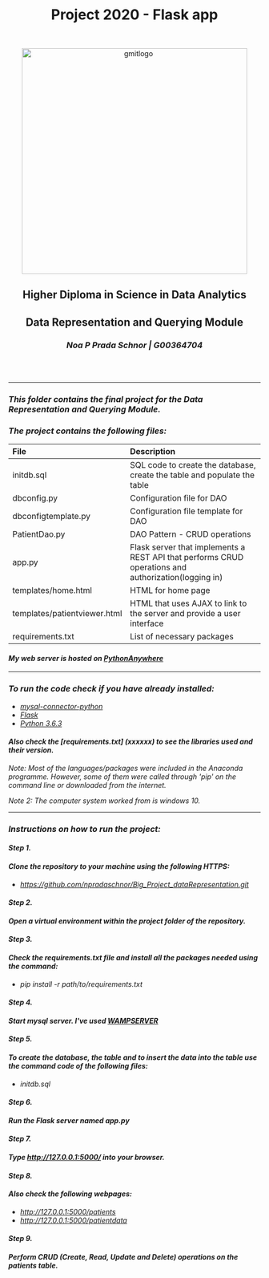 <h1 align="center"> Project 2020 - Flask app </h1><br>

<p align="center"><img src="https://image.ibb.co/g96qDc/gmitlogo.jpg" alt="gmitlogo" border="0" width=450 align="center"></p>
<h2 align="center"> Higher Diploma in Science in Data Analytics</h2>
<h2 align="center">Data Representation and Querying Module</h2></p>

<h3 align="center"><i>Noa P Prada Schnor | G00364704<i> </h3><br><br>

---------------------------------------------------------------------------------------------------------------------------------------------------------------


### This folder contains the final project for the Data Representation and Querying Module.

### The project contains the following files:

|    File                       |      Description                                                                                       | 
|:------------------------------|:-------------------------------------------------------------------------------------------------------|
| initdb.sql                    |   SQL code to create the database, create the table and populate the table                             |
| dbconfig.py                   |   Configuration file for DAO                                                                           |
| dbconfigtemplate.py           |   Configuration file template for DAO                                                                  |
| PatientDao.py                 |   DAO Pattern - CRUD operations                                                                        |
| app.py                        |   Flask server that implements a REST API that performs CRUD operations and authorization(logging in)  |
| templates/home.html           |   HTML for home page                                                                                   |
| templates/patientviewer.html  |   HTML that uses AJAX to link to the server and provide a user interface                               |
| requirements.txt              |   List of necessary packages                                                                           |

#### My web server is hosted on [PythonAnywhere](http://npradaschnor.pythonanywhere.com/)

--------------------------------------------------------------------------------------------------------------------------------------------------------------

### To run the code check if you have already installed:
- [mysql-connector-python](https://pypi.org/project/mysql-connector-python/)
- [Flask](https://flask.palletsprojects.com/en/master/installation/)
- [Python 3.6.3](https://www.python.org/downloads/release/python-363/)

#### Also check the [requirements.txt] (xxxxxx) to see the libraries used and their version.

*Note*: Most of the languages/packages were included in the Anaconda programme. However, some of them were called through 'pip' on the command line or downloaded from the internet.

*Note 2*: The computer system worked from is windows 10.

---------------------------------------------------------------------------------------------------------------------------------------------------------------

### Instructions on how to run the project:

#### **Step 1.** 
#### Clone the repository to your machine using the following HTTPS:
- https://github.com/npradaschnor/Big_Project_dataRepresentation.git

#### **Step 2.**
#### Open a virtual environment within the project folder of the repository.

#### **Step 3.**
#### Check the requirements.txt file and install all the packages needed using the command:
- pip install -r path/to/requirements.txt

#### **Step 4.** 
#### Start mysql server. I've used [WAMPSERVER](https://www.wampserver.com/en/)

#### **Step 5.** 
#### To create the database, the table and to insert the data into the table use the command code of the following files:
- initdb.sql

#### **Step 6.** 
#### Run the Flask server named app.py

#### **Step 7.** 
#### Type <http://127.0.0.1:5000/> into your browser.

#### **Step 8.** 
#### Also check the following webpages:
- <http://127.0.0.1:5000/patients>
- <http://127.0.0.1:5000/patientdata>

#### **Step 9.**
#### Perform CRUD (Create, Read, Update and Delete) operations on the patients table.
